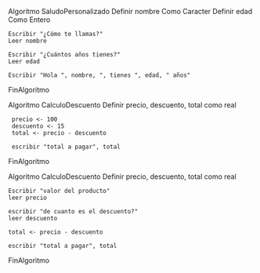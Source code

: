Algoritmo SaludoPersonalizado
    Definir nombre Como Caracter
    Definir edad Como Entero

    Escribir "¿Cómo te llamas?"
    Leer nombre

    Escribir "¿Cuántos años tienes?"
    Leer edad

    Escribir "Hola ", nombre, ", tienes ", edad, " años"
FinAlgoritmo

Algoritmo CalculoDescuento
     Definir precio, descuento, total como real

     precio <- 100
     descuento <- 15
     total <- precio - descuento

     escribir "total a pagar", total
FinAlgoritmo


Algoritmo CalculoDescuento
    Definir precio, descuento, total como real

    Escribir "valor del producto"
    leer precio

    escribir "de cuanto es el descuento?"
    leer descuento

    total <- precio - descuento

    escribir "total a pagar", total

FinAlgoritmo